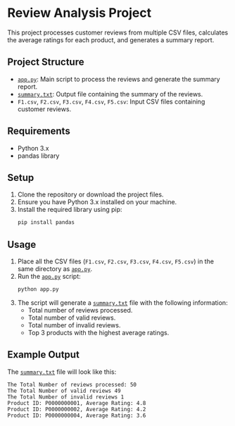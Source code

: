 # Review Analysis Project

This project processes customer reviews from multiple CSV files, calculates the average ratings for each product, and generates a summary report.

## Project Structure

- [`app.py`](command:_github.copilot.openRelativePath?%5B%7B%22scheme%22%3A%22file%22%2C%22authority%22%3A%22%22%2C%22path%22%3A%22%2Fworkspaces%2FAdvPython%2FPract-1%2Fapp.py%22%2C%22query%22%3A%22%22%2C%22fragment%22%3A%22%22%7D%5D "/workspaces/AdvPython/Pract-1/app.py"): Main script to process the reviews and generate the summary report.
- [`summary.txt`](command:_github.copilot.openRelativePath?%5B%7B%22scheme%22%3A%22file%22%2C%22authority%22%3A%22%22%2C%22path%22%3A%22%2Fworkspaces%2FAdvPython%2FPract-1%2Fsummary.txt%22%2C%22query%22%3A%22%22%2C%22fragment%22%3A%22%22%7D%5D "/workspaces/AdvPython/Pract-1/summary.txt"): Output file containing the summary of the reviews.
- `F1.csv`, `F2.csv`, `F3.csv`, `F4.csv`, `F5.csv`: Input CSV files containing customer reviews.

## Requirements

- Python 3.x
- pandas library

## Setup

1. Clone the repository or download the project files.
2. Ensure you have Python 3.x installed on your machine.
3. Install the required library using pip:
    ```sh
    pip install pandas
    ```

## Usage

1. Place all the CSV files (`F1.csv`, `F2.csv`, `F3.csv`, `F4.csv`, `F5.csv`) in the same directory as [`app.py`](command:_github.copilot.openRelativePath?%5B%7B%22scheme%22%3A%22file%22%2C%22authority%22%3A%22%22%2C%22path%22%3A%22%2Fworkspaces%2FAdvPython%2FPract-1%2Fapp.py%22%2C%22query%22%3A%22%22%2C%22fragment%22%3A%22%22%7D%5D "/workspaces/AdvPython/Pract-1/app.py").
2. Run the [`app.py`](command:_github.copilot.openRelativePath?%5B%7B%22scheme%22%3A%22file%22%2C%22authority%22%3A%22%22%2C%22path%22%3A%22%2Fworkspaces%2FAdvPython%2FPract-1%2Fapp.py%22%2C%22query%22%3A%22%22%2C%22fragment%22%3A%22%22%7D%5D "/workspaces/AdvPython/Pract-1/app.py") script:
    ```sh
    python app.py
    ```
3. The script will generate a [`summary.txt`](command:_github.copilot.openRelativePath?%5B%7B%22scheme%22%3A%22file%22%2C%22authority%22%3A%22%22%2C%22path%22%3A%22%2Fworkspaces%2FAdvPython%2FPract-1%2Fsummary.txt%22%2C%22query%22%3A%22%22%2C%22fragment%22%3A%22%22%7D%5D "/workspaces/AdvPython/Pract-1/summary.txt") file with the following information:
    - Total number of reviews processed.
    - Total number of valid reviews.
    - Total number of invalid reviews.
    - Top 3 products with the highest average ratings.

## Example Output

The [`summary.txt`](command:_github.copilot.openRelativePath?%5B%7B%22scheme%22%3A%22file%22%2C%22authority%22%3A%22%22%2C%22path%22%3A%22%2Fworkspaces%2FAdvPython%2FPract-1%2Fsummary.txt%22%2C%22query%22%3A%22%22%2C%22fragment%22%3A%22%22%7D%5D "/workspaces/AdvPython/Pract-1/summary.txt") file will look like this:

```plaintext
The Total Number of reviews processed: 50
The Total Number of valid reviews 49
The Total Number of invalid reviews 1
Product ID: P0000000001, Average Rating: 4.8
Product ID: P0000000002, Average Rating: 4.2
Product ID: P0000000004, Average Rating: 3.6